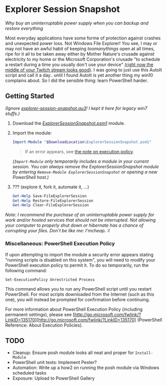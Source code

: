 # Explorer Session Snapshot

_Why buy an uninterruptable power supply when you can backup and restore everything_

Most everyday applications have some forme of protection against crashes and unexpected power loss. Not Windows File Explorer! You see, I may or may not have an awful habit of keeping _toomanythings_ open at all times, ripe for it all to be taken away either by Mother Nature's crusade against electricity to my home or the Microsoft Corporation's crusade "to schedule a restart during a time you usually don't use your device" [(right now the middle of your Twitch stream looks good)](https://youtu.be/eP31lluUDWU)<!-- tbf, partially the reason we got to this point is probably to avoid the Windows XP fiasco all over again. (Supposedly) Microsoft has been getting better about this in more recent win10 versions, giving people a bit more leeway in scheduling updates for themselves. While I do not approve of this forced restarting for updates, we are partially to blame if we've been told about the update up to a week beforehand. But if Windows never notified us about downloading the thing, yeah Microsoft bashing's fair game. Besides, if you're up to it, you can dig around Windows's guts to make Windows Update a wee bit more tolerable (even if you're on win10 Home). Google around for it. -->. I was going to just use this AutoIt script and call it a day.. until I found AutoIt is yet another thing my win10 complains about. So I did the sensible thing: learn PowerShell harder.

## Getting Started
_(Ignore [_explorer-session-snapshot.au3_](explorer-session-snapshot.au3)! I kept it here for legacy win7 stuffs.)_

1. Download the [_ExplorerSessionSnapshot.psm1_](ExplorerSessionSnapshot.psm1) module.
1. Import the module:
   ```PowerShell
   Import-Module "$DownloadLocation\ExplorerSessionSnapshot.psm1"
   ```

   > If an error appears, see [the note on execution policy](#miscellaneous-powershell-execution-policy).

   _(`Import-Module` only temporarily includes a module in your current session. You can always remove the _ExplorerSessionSnapshot_ module by entering `Remove-Module ExplorerSessionSnapshot` or opening a new PowerShell host.)_
1. ??? (explore it, fork it, automate it, ...)
   ```PowerShell
   Get-Help Save-FileExplorerSession
   Get-Help Restore-FileExplorerSession
   Get-Help Clear-FileExplorerSession
   ```

_Note: I recommend the purchase of an uninterruptable power supply for work and/or hosted services <!-- (if you're hosting a server on Windows for some reason) --> that should not be interrupted. Not allowing your computer to properly shut down or hibernate has a chance of corrupting your files. Don't be like me: I'mcheap. :I_ <!-- Or.. I guess you *could* be like me. But just know what you're getting yourself into. -->

### Miscellaneous: PowerShell Execution Policy
If upon attempting to import the module a security error appears stating "running scripts is disabled on this system", you will need to modify your PowerShell execution policy to permit it. To do so temporarily, run the following command:
```
Set-ExecutionPolicy Unrestricted Process
```
This command allows you to run any PowerShell script until you restart PowerShell. For most scripts downloaded from the Internet (such as this one), you will instead be prompted for confirmation before continuing.

For more information about PowerShell Execution Policy (including permanent settings), please see [http://go.microsoft.com/fwlink/?LinkID=135170](http://go.microsoft.com/fwlink/?LinkID=135170) (PowerShell Reference: About Execution Policies).

## TODO
- Cleanup: Ensure posh module looks all neat and proper for `Install-Module`
- PowerShell unit tests: Implement Pester?
- Automation: Write up a how2 on running the posh module via Windows scheduled tasks
- Exposure: Upload to PowerShell Gallery